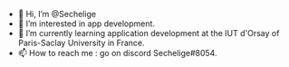- 👋 Hi, I’m @Sechelige
- 👀 I’m interested in app development.
- 🌱 I’m currently learning application development at the IUT d'Orsay of Paris-Saclay University in France.
- 📫 How to reach me : go on discord Sechelige#8054.
